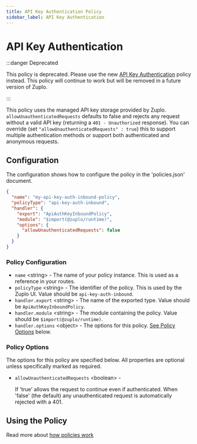 ```yaml
---
title: API Key Authentication Policy
sidebar_label: API Key Authentication
---
```


<!-- WARNING: This document is generated. DO NOT EDIT BY HAND -->

# API Key Authentication




:::danger Deprecated

This policy is deprecated. Please use the new [API Key Authentication](https://zuplo.com/docs/policies/api-key-inbound) policy instead. This policy will continue to work but will be removed in a future version of Zuplo.

:::

<!-- start: intro.md -->
This policy uses the managed API key storage provided by Zuplo. `allowUnauthenticatedRequests` defaults to false and rejects any request without a valid API key (returning a `401 - Unauthorized` response). You can override (set `"allowUnauthenticatedRequests" : true`) this to support multiple authentication methods or support both authenticated and anonymous requests.

<!-- end: intro.md -->

<PolicyStatus isBeta={false} isPaidAddOn={false} />



## Configuration 

The configuration shows how to configure the policy in the 'policies.json' document.

```json title="config/policies.json"
{
  "name": "my-api-key-auth-inbound-policy",
  "policyType": "api-key-auth-inbound",
  "handler": {
    "export": "ApiAuthKeyInboundPolicy",
    "module": "$import(@zuplo/runtime)",
    "options": {
      "allowUnauthenticatedRequests": false
    }
  }
}
```

<div className="policy-options">
<div><h3 class="anchor anchorWithStickyNavbar_node_modules-@docusaurus-theme-classic-lib-theme-Heading-styles-module" id="policy-configuration">Policy Configuration<a href="#policy-configuration" class="hash-link" aria-label="Direct link to Policy Configuration" title="Direct link to Policy Configuration">​</a></h3><ul><li><code>name</code> <span class="type-option">&lt;string&gt;</span> - The name of your policy instance. This is used as a reference in your routes.</li><li><code>policyType</code> <span class="type-option">&lt;string&gt;</span> - The identifier of the policy. This is used by the Zuplo UI. Value should be <code>api-key-auth-inbound</code>.</li><li><code>handler.export</code> <span class="type-option">&lt;string&gt;</span> - The name of the exported type. Value should be <code>ApiAuthKeyInboundPolicy</code>.</li><li><code>handler.module</code> <span class="type-option">&lt;string&gt;</span> - The module containing the policy. Value should be <code>$import(@zuplo/runtime)</code>.</li><li><code>handler.options</code> <span class="type-option">&lt;object&gt;</span> - The options for this policy. <a href="#policy-options">See Policy Options</a> below.</li></ul><h3 class="anchor anchorWithStickyNavbar_node_modules-@docusaurus-theme-classic-lib-theme-Heading-styles-module" id="policy-options">Policy Options<a href="#policy-options" class="hash-link" aria-label="Direct link to Policy Options" title="Direct link to Policy Options">​</a></h3><p>The options for this policy are specified below. All properties are optional unless specifically marked as required.</p><ul><li><code>allowUnauthenticatedRequests</code><span class="type-option"> &lt;boolean&gt;</span> - <div><p>If 'true' allows the request to continue even if authenticated. When 'false' (the default) any unauthenticated request is automatically rejected with a 401.</p></div></li></ul></div>
</div>

## Using the Policy
<!-- start: doc.md -->

<!-- end: doc.md -->

Read more about [how policies work](/docs/articles/policies)
